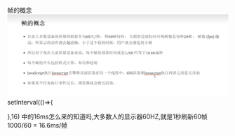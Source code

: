 帧的概念
![Alt text](image-5.png)
setInterval(()=>{

},16)
中的16ms怎么来的知道吗,大多数人的显示器60HZ,就是1秒刷新60帧
1000/60 = 16.6ms/帧
